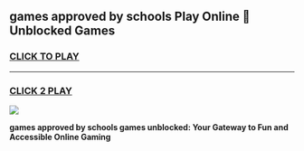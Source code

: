 
## games approved by schools Play Online 👋 Unblocked Games
<h3>
<a href="https://news.freeplayer.one?title=games_approved_by_schools&ref=17GH">CLICK TO PLAY</a></h3>
<hr>

<h3>
<a href="https://news.freeplayer.one?title=games_approved_by_schools&ref=17GH">CLICK 2 PLAY</a>
  
</h3>

<a href="https://news.freeplayer.one?title=games_approved_by_schools&ref=17GH/"><img src="https://clearcache.store/games.png"></a>


**games approved by schools games unblocked: Your Gateway to Fun and Accessible Online Gaming**
